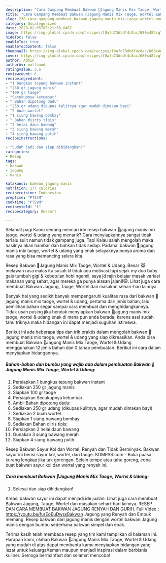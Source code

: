 ```yaml
---
description: "Cara Gampang Membuat Bakwan 🌽Jagung Manis Mix Taoge, Wortel &amp;amp; Udang yang Enak, Buat Buka Puasa}"
title: "Cara Gampang Membuat Bakwan 🌽Jagung Manis Mix Taoge, Wortel &amp;amp; Udang yang Enak, Buat Buka Puasa}"
slug: 230-cara-gampang-membuat-bakwan-jagung-manis-mix-taoge-wortel-and-amp-udang-yang-enak-buat-buka-puasa
category: Uncategorized
date: 2023-02-05T05:21:58.846Z
image: https://img-global.cpcdn.com/recipes/f0afd73dbdf4c8ac/680x482cq70/bakwan-jagung-manis-mix-taoge-wortel-udang-foto-resep-utama.jpg
hideToc: false
enableToc: true
enableTocContent: false
thumbnail: https://img-global.cpcdn.com/recipes/f0afd73dbdf4c8ac/680x482cq70/bakwan-jagung-manis-mix-taoge-wortel-udang-foto-resep-utama.jpg
cover: https://img-global.cpcdn.com/recipes/f0afd73dbdf4c8ac/680x482cq70/bakwan-jagung-manis-mix-taoge-wortel-udang-foto-resep-utama.jpg
author: Admin
authorAv: notfound
ratingvalue: 3.6
reviewcount: 6
recipeingredient:
- "1 bungkus tepung bakwan instant"
- "250 gr jagung manis"
- "100 gr taoge"
- "Secukupnya ketumbar"
- " Bahan dipotong dadu"
- "250 gr udang dikupas kulitnya agar mudah dimakan bayi"
- "2 buah wortel"
- "1 siung bawang bombay"
- " Bahan diiris tipis"
- "2 helai daun bawang"
- "3 siung bawang merah"
- "4 siung bawang putih"
recipeinstructions:

- "Sudah jadi dan siap dihidangkan!"
categories:
- Resep
tags:
- bakwan
- jagung
- manis

katakunci: bakwan jagung manis 
nutrition: 177 calories
recipecuisine: Indonesian
preptime: "PT32M"
cooktime: "PT59M"
recipeyield: "1"
recipecategory: Dessert

---
```



Selamat pagi Kamu sedang mencari ide resep bakwan 🌽jagung manis mix taoge, wortel &amp; udang yang menarik? Cara menyiapkannya sangat tidak terlalu sulit namun tidak gampang juga. Tapi Kalau salah mengolah maka hasilnya akan hambar dan bahkan tidak sedap. Padahal bakwan 🌽jagung manis mix taoge, wortel &amp; udang yang enak selayaknya punya aroma dan rasa yang bisa memancing selera kita.


Resep Bakwan 🌽Jagung Manis Mix Taoge, Wortel &amp; Udang. Benar 😹 melawan rasa malas itu susah kl tidak ada motivasi.tapi sejak my duo baby gals tumbuh gigi &amp; kebetulan hobi ngemil, saya jd rajin belajar masak variasi makanan yang sehat, agar mereka ga punya alasan jajan!!😺. Lihat juga cara membuat Bakwan Jagung, Tauge, Wortel dan masakan sehari-hari lainnya.

Banyak hal yang sedikit banyak mempengaruhi kualitas rasa dari bakwan 🌽jagung manis mix taoge, wortel &amp; udang, pertama dari jenis bahan, lalu pemilihan bahan segar sampai cara membuat dan menghidangkannya. Tidak usah pusing jika hendak menyiapkan bakwan 🌽jagung manis mix taoge, wortel &amp; udang enak di mana pun anda berada, karena asal sudah tahu triknya maka hidangan ini dapat menjadi suguhan istimewa.


Berikut ini ada beberapa tips dan trik praktis dalam mengolah bakwan 🌽jagung manis mix taoge, wortel &amp; udang yang siap dikreasikan. Anda bisa membuat Bakwan 🌽Jagung Manis Mix Taoge, Wortel &amp; Udang menggunakan 12 jenis bahan dan 0 tahap pembuatan. Berikut ini cara dalam menyiapkan hidangannya.

<!--inarticleads1-->

##### Bahan-bahan dan bumbu yang wajib ada dalam pembuatan Bakwan 🌽Jagung Manis Mix Taoge, Wortel &amp; Udang:

1. Persiapkan 1 bungkus tepung bakwan instant
1. Sediakan 250 gr jagung manis
1. Siapkan 100 gr taoge
1. Persiapkan Secukupnya ketumbar
1. Ambil  Bahan dipotong dadu:
1. Sediakan 250 gr udang (dikupas kulitnya, agar mudah dimakan bayi)
1. Sediakan 2 buah wortel
1. Siapkan 1 siung bawang bombay
1. Sediakan  Bahan diiris tipis:
1. Persiapkan 2 helai daun bawang
1. Gunakan 3 siung bawang merah
1. Siapkan 4 siung bawang putih


Resep Bakwan Sayur Kol dan Wortel, Renyah dan Tidak Berminyak. Bakwan sayur ini berisi sayur kol, wortel, dan taoge. KOMPAS.com - Buka puasa kurang lengkap jika tak gorengan. Selain tempe atau tahu goreng, coba buat bakwan sayur kol dan wortel yang renyah ini. 

<!--inarticleads2-->

##### Cara membuat Bakwan 🌽Jagung Manis Mix Taoge, Wortel &amp; Udang:


1. Selesai dan siap dihidangkan!

Kreasi bakwan sayur ini dapat menjadi ide jualan. Lihat juga cara membuat Bakwan Jagung, Tauge, Wortel dan masakan sehari-hari lainnya. RESEP DAN CARA MEMBUAT BAKWAN JAGUNG RENYAH DAN GURIH. Full Video : https://youtu.be/furEoEuDwssBakwan Jagung yang Renyah dan Empuk memang. Resep bakwan dari jagung manis dengan wortel bakwan Jagung manis dengan bumbu sederhana bakwan simpel dan enak. 

Terima kasih telah membaca resep yang tim kami tampilkan di halaman ini. Harapan kami, olahan Bakwan 🌽Jagung Manis Mix Taoge, Wortel &amp; Udang yang mudah di atas dapat membantu kamu menyiapkan hidangan yang lezat untuk keluarga/teman maupun menjadi inspirasi dalam berbisnis kuliner. Semoga bermanfaat dan selamat mencoba!
